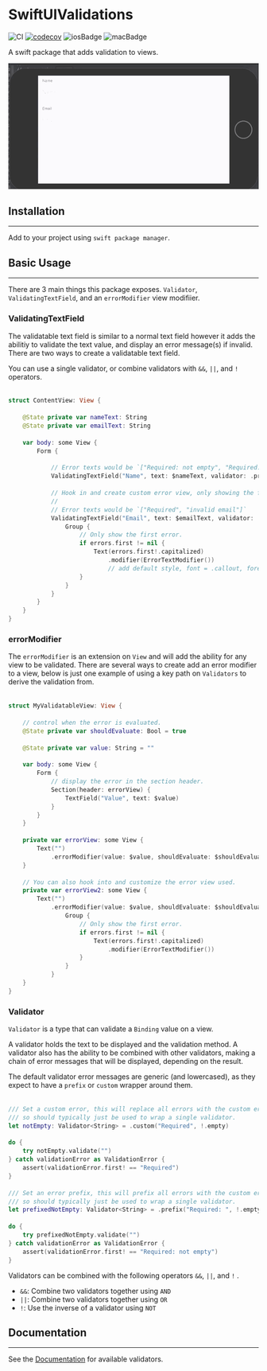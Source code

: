 # SwiftUIValidations

![CI](https://github.com/m-housh/SwiftUIValidations/workflows/CI/badge.svg)
[![codecov](https://codecov.io/gh/m-housh/SwiftUIValidations/branch/master/graph/badge.svg)](https://codecov.io/gh/m-housh/SwiftUIValidations)
![iosBadge](https://img.shields.io/badge/iOS-%3E%3D%2013-orange)
![macBadge](https://img.shields.io/badge/macOS-%3E%3D%2010.15-blue)

A swift package that adds validation to views.


![example](.github/Example-1.gif)

## Installation
-------------------------
Add to your project using `swift package manager`.

## Basic Usage
--------------------------

There are 3 main things this package exposes. `Validator`, `ValidatingTextField`, and an `errorModifier` view modifiier.

### ValidatingTextField

The validatable text field is similar to a normal text field however it adds the abilitiy to validate the text value, and display an error message(s) if invalid.  There are two ways to create a validatable text field.

You can use a single validator, or combine validators with `&&`, `||`, and `!` operators.

``` swift
    
struct ContentView: View {
    
    @State private var nameText: String
    @State private var emailText: String
    
    var body: some View {
        Form {
        
            // Error texts would be `["Required: not empty", "Required: at least 5 characters"]`
            ValidatingTextField("Name", text: $nameText, validator: .prefix("Required: ", !.empty && .count(5...)))
            
            // Hook in and create custom error view, only showing the first error.
            //
            // Error texts would be `["Required", "invalid email"]`
            ValidatingTextField("Email", text: $emailText, validator: .custom("Required", !.empty) && .email) { errors in 
                Group {
                    // Only show the first error.
                    if errors.first != nil {
                        Text(errors.first!.capitalized)
                            .modifier(ErrorTextModifier()) 
                            // add default style, font = .callout, foregroundColor = .red
                    }
                }
            }
        }
    }
}
```

### errorModifier

The `errorModifier` is an extension on `View` and will add the ability for any view to be validated.  There are several ways to create add an error modifier to a view, below is just one example of using a key path on `Validators` to derive the validation from.

```swift

struct MyValidatableView: View {

    // control when the error is evaluated.
    @State private var shouldEvaluate: Bool = true
    
    @State private var value: String = ""
    
    var body: some View {
        Form {
            // display the error in the section header.
            Section(header: errorView) {
                TextField("Value", text: $value)
            }
        }
    }
    
    private var errorView: some View {
        Text("")
            .errorModifier(value: $value, shouldEvaluate: $shouldEvaluate, validator: !.empty)
    }
    
    // You can also hook into and customize the error view used.
    private var errorView2: some View {
        Text("")
            .errorModifier(value: $value, shouldEvaluate: $shouldEvaluate, validator: !.empty) { errors in  
                Group {
                    // Only show the first error.
                    if errors.first != nil {
                        Text(errors.first!.capitalized)
                            .modifier(ErrorTextModifier())
                    }
                }
            }
    }
}

```

### Validator

`Validator` is a type that can validate a `Binding` value on a view.  

A validator holds the text to be displayed and the validation method.  A validator also has the ability to be combined with other validators, making a chain of error messages that will be displayed, depending on the result.

The default validator error messages are generic (and lowercased), as they expect to have a `prefix` or `custom` wrapper around
them.

``` swift

/// Set a custom error, this will replace all errors with the custom error,
/// so should typically just be used to wrap a single validator.
let notEmpty: Validator<String> = .custom("Required", !.empty)

do {
    try notEmpty.validate("")
} catch validationError as ValidationError {
    assert(validationError.first! == "Required")
}

/// Set an error prefix, this will prefix all errors with the custom error prefix,
/// so should typically just be used to wrap a single validator.
let prefixedNotEmpty: Validator<String> = .prefix("Required: ", !.empty)

do {
    try prefixedNotEmpty.validate("")
} catch validationError as ValidationError {
    assert(validationError.first! == "Required: not empty")
}

```

Validators can be combined with the following operators `&&`, `||`, and `!` .

-   `&&`:  Combine two validators together using `AND`
-   `||`:  Combine two validators together using `OR`
-   `!`:  Use the inverse of a validator using `NOT`

## Documentation
-------------------------------

See the [Documentation](https://m-housh.github.io/SwiftUIValidations) for available validators.
